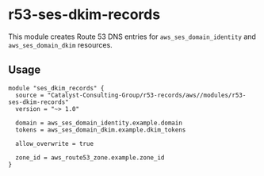 # r53-ses-dkim-records

This module creates Route 53 DNS entries for `aws_ses_domain_identity` and `aws_ses_domain_dkim` resources.

## Usage

```
module "ses_dkim_records" {
  source = "Catalyst-Consulting-Group/r53-records/aws//modules/r53-ses-dkim-records"
  version = "~> 1.0"

  domain = aws_ses_domain_identity.example.domain
  tokens = aws_ses_domain_dkim.example.dkim_tokens

  allow_overwrite = true

  zone_id = aws_route53_zone.example.zone_id
}
```
